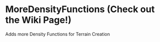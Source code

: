 # MoreDensityFunctions (Check out the Wiki Page!)
 Adds more Density Functions for Terrain Creation
